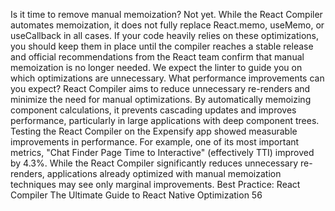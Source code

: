 Is it time to remove manual memoization?
Not yet. While the React Compiler automates memoization, it does not fully replace 
React.memo, useMemo, or useCallback in all cases. If your code heavily relies on these 
optimizations, you should keep them in place until the compiler reaches a stable release 
and official recommendations from the React team confirm that manual memoization is no 
longer needed. We expect the linter to guide you on which optimizations are unnecessary.
What performance improvements can you expect?
React Compiler aims to reduce unnecessary re-renders and minimize the need for manual 
optimizations. By automatically memoizing component calculations, it prevents cascading 
updates and improves performance, particularly in large applications with deep component 
trees. 
Testing the React Compiler on the Expensify app showed measurable improvements in 
performance. For example, one of its most important metrics, "Chat Finder Page Time to 
Interactive" (effectively TTI) improved by 4.3%. While the React Compiler significantly reduces 
unnecessary re-renders, applications already optimized with manual memoization techniques 
may see only marginal improvements.
Best Practice: React Compiler
The Ultimate Guide to React Native Optimization
56